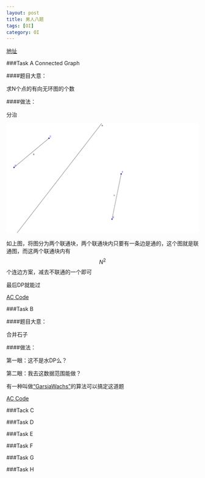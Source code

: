 ```yaml
---
layout: post
title: 男人八题
tags: [OI]
category: OI
---
```


[地址](http://poj.org/showcontest?contest_id=1077)

###Task A Connected Graph

####题目大意：

求N个点的有向无环图的个数

####做法：

分治

![](/images/oi/poj/contest1077/P000000.svg)

如上图，将图分为两个联通块，两个联通块内只要有一条边是通的，这个图就是联通图，而这两个联通块内有$$N^2$$个连边方案，减去不联通的一个即可

最后DP就能过

[AC Code](https://gist.github.com/erjiaqing/9776554)

###Task B

####题目大意：

合并石子

####做法：

第一眼：这不是水DP么？

第二眼：我去这数据范围能做？

有一种叫做[“GarsiaWachs”](http://lightsky0713.blog.163.com/blog/static/223581083201371454912412/)的算法可以搞定这道题

[AC Code](https://gist.github.com/erjiaqing/9776593)

###Tack C


###Task D


###Task E


###Task F


###Task G


###Task H


